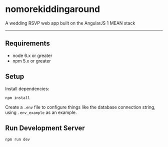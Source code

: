 # nomorekiddingaround

A wedding RSVP web app built on the AngularJS 1 MEAN stack

---

## Requirements

- node 6.x or greater
- npm 5.x or greater

## Setup

Install dependencies:

    npm install
    
Create a `.env` file to configure things like the database connection string, using `.env_example` as an example.

## Run Development Server

    npm run dev
